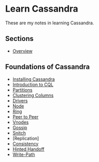 # Learn Cassandra

These are my notes in learning Cassandra.

## Sections

* [Overview]

[Overview]: ./sections/overview.md

## Foundations of Cassandra

* [Installing Cassandra]
* [Introduction to CQL]
* [Partitions]
* [Clustering Columns]
* [Drivers]
* [Node]
* [Ring]
* [Peer to Peer]
* [Vnodes]
* [Gossip]
* [Snitch]
* [Replication]
* [Consistency]
* [Hinted Handoff]
* [Write-Path]

[Installing Cassandra]: ./sections/foundations/install.md
[Introduction to CQL]: ./sections/foundations/cql.md
[Partitions]: ./sections/foundations/partitions.md
[Clustering Columns]: ./sections/foundations/clustering-columns.md
[Drivers]: ./sections/foundations/drivers.md
[Node]: ./sections/foundations/node.md
[Ring]: ./sections/foundations/ring.md
[Peer to Peer]: ./sections/foundations/peer-to-peer.md
[Vnodes]: ./sections/foundations/vnodes.md
[Gossip]: ./sections/foundations/gossip.md
[Snitch]: ./sections/foundations/snitch.md
[Replications]: ./sections/foundations/replication.md
[Consistency]: ./sections/foundations/consistency.md
[Hinted Handoff]: ./sections/foundations/hinted-handoff.md
[Read Repair]: ./sections/foundations/read-repair.md
[Write-Path]: ./sections/foundations/write-path.md

